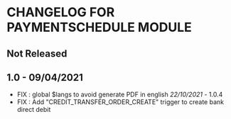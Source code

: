 # CHANGELOG FOR PAYMENTSCHEDULE MODULE

## Not Released


## 1.0 - 09/04/2021

- FIX : global $langs to avoid generate PDF in english *22/10/2021* - 1.0.4
- FIX : Add "CREDIT_TRANSFER_ORDER_CREATE" trigger to create bank direct debit
